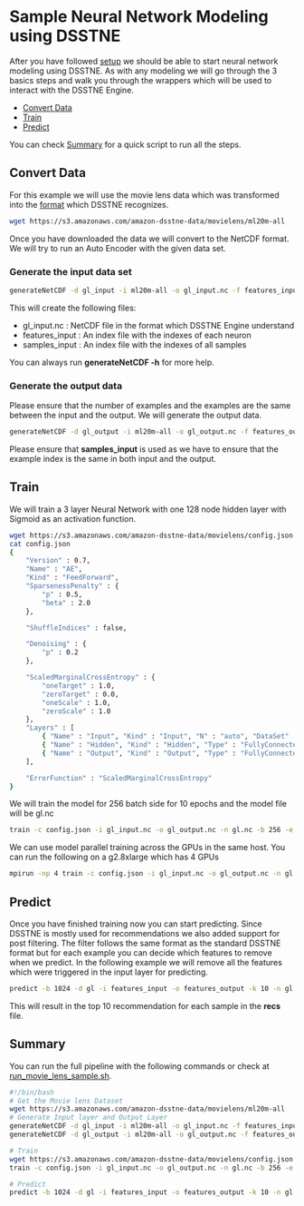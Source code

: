 # Sample Neural Network Modeling using DSSTNE

After you have followed [setup](setup.md) we should be able to start neural network modeling using DSSTNE. As with any modeling we will go through the 3 basics steps and walk you through the wrappers which will be used to interact with the DSSTNE Engine.
* [Convert Data](#convert-data)
* [Train](#train)
* [Predict](#predict)

You can check [Summary](#summary) for a quick script to run all the steps.


## Convert Data
For this example we will use the movie lens data which was transformed into the [format](userguide.md) which DSSTNE recognizes.
```bash
wget https://s3.amazonaws.com/amazon-dsstne-data/movielens/ml20m-all
```
Once you have downloaded the data we will convert to the NetCDF format. We will try to run an Auto Encoder with the given data set.

### Generate the input data set
```bash
generateNetCDF -d gl_input -i ml20m-all -o gl_input.nc -f features_input -s samples_input -c
```
 This will create the following files:
* gl_input.nc : NetCDF file in the format which DSSTNE Engine understand
* features_input : An index file with the indexes of each neuron
* samples_input : An index file with the indexes of all samples

You can always run **generateNetCDF -h** for more help.

### Generate the output data
Please ensure that the number of examples and the examples are the same between the input and the output. We will generate the output data.
```bash
generateNetCDF -d gl_output -i ml20m-all -o gl_output.nc -f features_output -s samples_input -c
```
Please ensure that **samples_input** is used as we have to ensure that the example index is the same in both input and the output.


## Train
We will train a 3 layer Neural Network with one 128 node hidden layer with Sigmoid as an activation function.
```bash
wget https://s3.amazonaws.com/amazon-dsstne-data/movielens/config.json
cat config.json
{
    "Version" : 0.7,
    "Name" : "AE",
    "Kind" : "FeedForward",  
    "SparsenessPenalty" : {
        "p" : 0.5,
        "beta" : 2.0
    },

    "ShuffleIndices" : false,

    "Denoising" : {
        "p" : 0.2
    },

    "ScaledMarginalCrossEntropy" : {
        "oneTarget" : 1.0,
        "zeroTarget" : 0.0,
        "oneScale" : 1.0,
        "zeroScale" : 1.0
    },
    "Layers" : [
        { "Name" : "Input", "Kind" : "Input", "N" : "auto", "DataSet" : "gl_input", "Sparse" : true },
        { "Name" : "Hidden", "Kind" : "Hidden", "Type" : "FullyConnected", "N" : 128, "Activation" : "Sigmoid", "Sparse" : true },
        { "Name" : "Output", "Kind" : "Output", "Type" : "FullyConnected", "DataSet" : "gl_output", "N" : "auto", "Activation" : "Sigmoid", "Sparse" : true }
    ],

    "ErrorFunction" : "ScaledMarginalCrossEntropy"
}

```
We will train the model for 256 batch side for 10 epochs and the model file will be gl.nc

```bash
train -c config.json -i gl_input.nc -o gl_output.nc -n gl.nc -b 256 -e 10
```

We can use model parallel training across the GPUs in the same host. You can run the following on a g2.8xlarge which has 4 GPUs

```bash
mpirun -np 4 train -c config.json -i gl_input.nc -o gl_output.nc -n gl.nc -b 256 -e 10
```
## Predict

Once you have finished training now you can start predicting. Since DSSTNE is mostly used for recommendations we also added support for post filtering. The filter follows the same format as the standard DSSTNE format but for each example you can decide which features to remove when we predict. In the following example we will remove all the features which were triggered in the input layer for predicting.
```bash
predict -b 1024 -d gl -i features_input -o features_output -k 10 -n gl.nc -f ml20m-all -s recs -r ml20m-all
```

This will result in the top 10 recommendation for each sample in the **recs** file.

## Summary
You can run the full pipeline with the following commands or check at [run_movie_lens_sample.sh](../../src/amazon/dsstne/samples/run_movie_lens_sample.sh).
```bash
#!/bin/bash
# Get the Movie lens Dataset
wget https://s3.amazonaws.com/amazon-dsstne-data/movielens/ml20m-all
# Generate Input layer and Output Layer
generateNetCDF -d gl_input -i ml20m-all -o gl_input.nc -f features_input -s samples_input -c
generateNetCDF -d gl_output -i ml20m-all -o gl_output.nc -f features_output -s samples_input -c

# Train
wget https://s3.amazonaws.com/amazon-dsstne-data/movielens/config.json
train -c config.json -i gl_input.nc -o gl_output.nc -n gl.nc -b 256 -e 10

# Predict
predict -b 1024 -d gl -i features_input -o features_output -k 10 -n gl.nc -f ml20m-all -s recs -r ml20m-all
```
